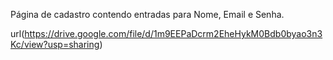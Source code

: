 Página de cadastro contendo entradas para Nome, Email e Senha.

url(https://drive.google.com/file/d/1m9EEPaDcrm2EheHykM0Bdb0byao3n3Kc/view?usp=sharing)


